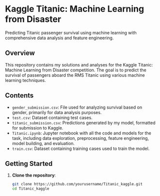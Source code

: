# Kaggle Titanic: Machine Learning from Disaster

Predicting Titanic passenger survival using machine learning with comprehensive data analysis and feature engineering.

## Overview

This repository contains my solutions and analyses for the Kaggle Titanic: Machine Learning from Disaster competition. The goal is to predict the survival of passengers aboard the RMS Titanic using various machine learning techniques.

## Contents

- `gender_submission.csv`: File used for analyzing survival based on gender, primarily for data analysis purposes.
- `test.csv`: Dataset containing test cases.
- `titanic_submission.csv`: Predictions generated by my model, formatted for submission to Kaggle.
- `Titanic.ipynb`: Jupyter notebook with all the code and models for the task, including data exploration, preprocessing, feature engineering, model building, and evaluation.
- `train.csv`: Dataset containing training cases used to train the model.

## Getting Started

1. **Clone the repository**:
   ```bash
   git clone https://github.com/yourusername/Titanic_kaggle.git
   cd Titanic_kaggle
